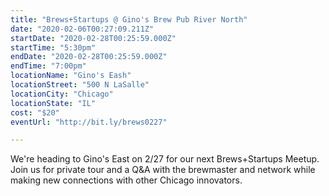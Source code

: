 ```yaml
---
title: "Brews+Startups @ Gino's Brew Pub River North"
date: "2020-02-06T00:27:09.211Z"
startDate: "2020-02-28T00:25:59.000Z"
startTime: "5:30pm"
endDate: "2020-02-28T00:25:59.000Z"
endTime: "7:00pm"
locationName: "Gino's Eash"
locationStreet: "500 N LaSalle"
locationCity: "Chicago"
locationState: "IL"
cost: "$20"
eventUrl: "http://bit.ly/brews0227"

---
```


We're heading to Gino's East on 2/27 for our next Brews+Startups Meetup.  Join us for private tour and a Q&A with the brewmaster and network while making new connections with other Chicago innovators. 

